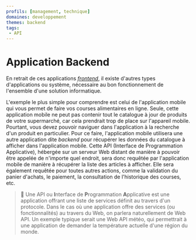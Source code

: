 ```yaml
---
profils: [management, technique]
domaines: developpement
themes: backend
tags:
 - API
---
```

# Application Backend


En retrait de ces applications _[frontend](frontend.md)_, il existe d'autres types d'applications ou système, nécessaire au bon fonctionnement de l'ensemble d'une solution informatique.


L'exemple le plus simple pour comprendre est celui de l'application mobile qui vous permet de faire vos courses alimentaires en ligne. Seule, cette application mobile ne peut pas contenir tout le catalogue à jour de produits de votre supermarché, car cela prendrait trop de place sur l'appareil mobile. Pourtant, vous devez pouvoir naviguer dans l'application à la recherche d'un produit en particulier. Pour ce faire, l'application mobile utilisera une autre application dite _backend_ pour récupérer les données du catalogue à afficher dans l'application mobile. Cette API (Interface de Programmation Applicative), hébergée sur un serveur Web distant de manière à pouvoir être appelée de n'importe quel endroit, sera donc requêtée par l'application mobile de manière à récupérer la liste des articles à afficher. Elle sera également requêtée pour toutes autres actions, comme la validation du panier d'achats, le paiement, la consultation de l'historique des courses, etc. 


>:blue_book: Une API ou **I**nterface de **P**rogrammation **A**pplicative est une application offrant une liste de services définit au travers d'un protocole. Dans le cas où une application offre des services (ou fonctionnalités) au travers du Web, on parlera naturellement de Web API. Un exemple typique serait une Web API météo, qui permettrait à une application de demander la température actuelle d'une région du monde. 